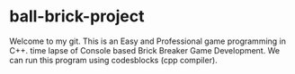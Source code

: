 # ball-brick-project

Welcome to my git.
This is an Easy and Professional game programming in C++.
time lapse of Console based Brick Breaker Game Development.
We can run this program using codesblocks (cpp compiler).

